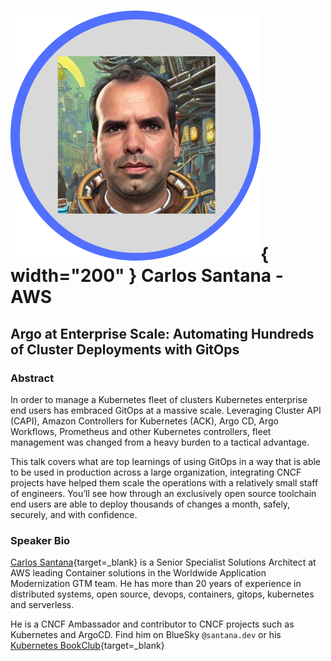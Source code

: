 
# ![Carlos' headshot](../images/speakers/headshots/CarlosSantana.png){ width="200" } Carlos Santana - AWS 

## Argo at Enterprise Scale: Automating Hundreds of Cluster Deployments with GitOps
### Abstract
In order to manage a Kubernetes fleet of clusters Kubernetes enterprise end users has embraced GitOps at a massive scale. Leveraging Cluster API (CAPI), Amazon Controllers for Kubernetes (ACK), Argo CD, Argo Workflows, Prometheus and other Kubernetes controllers, fleet management was changed from a heavy burden to a tactical advantage.

This talk covers what are top learnings of using GitOps in a way that is able to be used in production across a large organization, integrating CNCF projects have helped them scale the operations with a relatively small staff of engineers. You’ll see how through an exclusively open source toolchain end users are able to deploy thousands of changes a month, safely, securely, and with confidence.

### Speaker Bio
[Carlos Santana](https://santana.dev){target=_blank} is a Senior Specialist Solutions Architect at AWS leading Container solutions in the Worldwide Application Modernization GTM team. He has more than 20 years of experience in distributed systems, open source, devops, containers, gitops, kubernetes and serverless.

He is a CNCF Ambassador and contributor to CNCF projects such as Kubernetes and ArgoCD. Find him on BlueSky `@santana.dev` or his [Kubernetes BookClub](https://santana.dev){target=_blank}